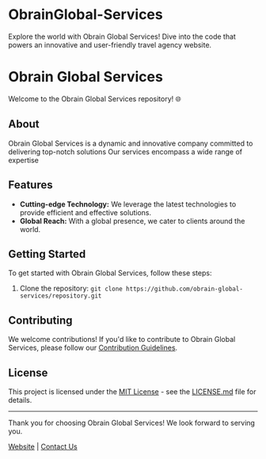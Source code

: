 # ObrainGlobal-Services
Explore the world with Obrain Global Services!  Dive into the code that powers an innovative and user-friendly travel agency website.

# Obrain Global Services

Welcome to the Obrain Global Services repository! 🌐

## About

Obrain Global Services is a dynamic and innovative company committed to delivering top-notch solutions Our services encompass a wide range of expertise

## Features


- **Cutting-edge Technology:** We leverage the latest technologies to provide efficient and effective solutions.
- **Global Reach:** With a global presence, we cater to clients around the world.

## Getting Started

To get started with Obrain Global Services, follow these steps:

1. Clone the repository: `git clone https://github.com/obrain-global-services/repository.git`


## Contributing

We welcome contributions! If you'd like to contribute to Obrain Global Services, please follow our [Contribution Guidelines](CONTRIBUTING.md).


## License

This project is licensed under the [MIT License](LICENSE.md) - see the [LICENSE.md](LICENSE.md) file for details.

---

Thank you for choosing Obrain Global Services! We look forward to serving you.

[Website](https://obrainglobalservices.com/) | [Contact Us](https://www.obrain-global.com/contact)

